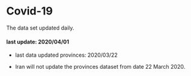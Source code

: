 # Covid-19

The data set updated daily.

#### last update: 2020/04/01

* last data updated provinces: 2020/03/22 

* Iran will not update the provinces dataset from date 22 March 2020.
